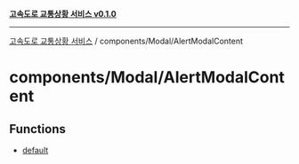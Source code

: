 [**고속도로 교통상황 서비스 v0.1.0**](../../../README.md)

***

[고속도로 교통상황 서비스](../../../modules.md) / components/Modal/AlertModalContent

# components/Modal/AlertModalContent

## Functions

- [default](functions/default.md)
